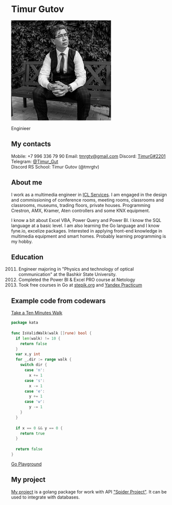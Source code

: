 # **Timur Gutov**
![My photo](photo.png)

Enginieer

## **My contacts**
Mobile: +7 996 336 79 90
Email: <tmrgtv@gmail.com> 
Discord: [TimurG#2201](https://discordapp.com/users/954363526259028029/)  
Telegram: [@Timur_Gut](https://t.me/Timur_Gut)  
Discord RS School: Timur Gutov (@tmrgtv)  

## **About me**
I work as a multimedia engineer in [ICL Services](https://icl-services.com/). I am engaged in the design and commissioning of conference rooms, meeting rooms, classrooms and classrooms, museums, trading floors, private houses. Programming Crestron, AMX, Kramer, Aten controllers and some KNX equipment. 

I know a bit about Excel VBA, Power Query and Power BI. I know the SQL language at a basic level. I am also learning the Go language and I know fyne.io, excelize packages. Interested in applying front-end knowledge in multimedia equipment and smart homes. Probably learning programming is my hobby.

## **Education**
2011. Engineer majoring in "Physics and technology of optical communication" at the Bashkir State University.
2021. Completed the Power BI & Excel PRO course at Netology 
2022. Took free courses in Go at [stepik.org](https://stepik.org/course/54403/syllabus) and [Yandex Practicum](https://practicum.yandex.ru/go-basics/)

## **Example code from codewars**
[Take a Ten Minutes Walk](https://www.codewars.com//kata/54da539698b8a2ad76000228/go)
```go
package kata

func IsValidWalk(walk []rune) bool {
  if len(walk) != 10 {
    return false
  }
  var x,y int
  for _,dir := range walk {
    switch dir {
      case 'n':
        x += 1
      case 's':
        x -= 1
      case 'e':
        y += 1
      case 'w':
        y -= 1
    }
  }

  if x == 0 && y == 0 {
    return true
  }
  
  return false
}
```
[Go Playground](https://go.dev/play/p/JOI8LFZA2wb)

## **My project**
[My project](https://github.com/tmrgtv/spider) is a golang package for work with API ["Spider Project"](http://www.spiderproject.com/). It can be used to integrate with databases.

